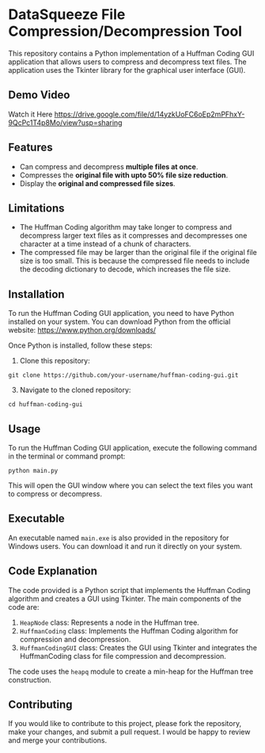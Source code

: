 # DataSqueeze File Compression/Decompression Tool

This repository contains a Python implementation of a Huffman Coding GUI application that allows users to compress and decompress text files. The application uses the Tkinter library for the graphical user interface (GUI).

## Demo Video
Watch it Here https://drive.google.com/file/d/14yzkUoFC6oEp2mPFhxY-9QcPc1T4p8Mo/view?usp=sharing

## Features
- Can compress and decompress <b>multiple files at once</b>.
- Compresses the <b>original file with upto 50% file size reduction</b>.
- Display the <b>original and compressed file sizes</b>.

## Limitations

- The Huffman Coding algorithm may take longer to compress and decompress larger text files as it compresses and decompresses one character at a time instead of a chunk of
characters.
- The compressed file may be larger than the original file if the original file size is too small. This is because the compressed file needs to include the decoding dictionary to decode, which increases the file size.

## Installation

To run the Huffman Coding GUI application, you need to have Python installed on your system. You can download Python from the official website: https://www.python.org/downloads/

Once Python is installed, follow these steps:

1. Clone this repository:
```
git clone https://github.com/your-username/huffman-coding-gui.git
```

3. Navigate to the cloned repository:
```
cd huffman-coding-gui
```

## Usage

To run the Huffman Coding GUI application, execute the following command in the terminal or command prompt:

```
python main.py
```

This will open the GUI window where you can select the text files you want to compress or decompress.

## Executable

An executable named `main.exe` is also provided in the repository for Windows users. You can download it and run it directly on your system.

## Code Explanation

The code provided is a Python script that implements the Huffman Coding algorithm and creates a GUI using Tkinter. The main components of the code are:

1. `HeapNode` class: Represents a node in the Huffman tree.
2. `HuffmanCoding` class: Implements the Huffman Coding algorithm for compression and decompression.
3. `HuffmanCodingGUI` class: Creates the GUI using Tkinter and integrates the HuffmanCoding class for file compression and decompression.

The code uses the `heapq` module to create a min-heap for the Huffman tree construction.

## Contributing

If you would like to contribute to this project, please fork the repository, make your changes, and submit a pull request. I would be happy to review and merge your contributions.
